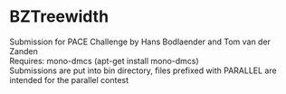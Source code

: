 # BZTreewidth
Submission for PACE Challenge by Hans Bodlaender and Tom van der Zanden
<br>
Requires: mono-dmcs (apt-get install mono-dmcs)
<br>
Submissions are put into bin directory, files prefixed with PARALLEL are intended for the parallel contest